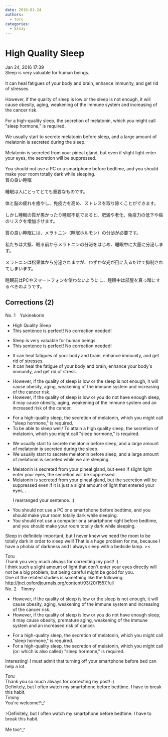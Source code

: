 ```yaml
---
date: 2016-01-24
authors:
  - toru
categories:
  - Essay
---
```


<h1 id="subject_show">High Quality Sleep</h1>
<div class="date">Jan 24, 2016 17:39</div>
<div id="post"><div id="body_show_ori">
Sleep is very valuable for human beings.<br/><br/>It can heal fatigues of your body and brain, enhance immunity, and get rid of stresses.<br/><br/>However, if the quality of sleep is low or the sleep is not enough, it will cause obesity, aging, weakening of the immune system and increasing of the cancer risk.<br/><br/>For a high-quality sleep, the secretion of melatonin, which you might call "sleep hormone," is required.<br/><br/>We usually start to secrete melatonin before sleep, and a large amount of melatonin is secreted during the sleep.<br/><br/>Melatonin is secreted from your pineal gland, but even if slight light enter your eyes, the secretion will be suppressed.<br/><br/>You should not use a PC or a smartphone before bedtime, and you should make your room totally dark while sleeping.
</div></div>

<!-- more -->

<div id="post_ja"><div id="body_show_mo">
質の良い睡眠<br/><br/>睡眠は人にとってとても重要なものです。<br/><br/>体と脳の疲れを癒やし、免疫力を高め、ストレスを取り除くことができます。<br/><br/>しかし睡眠の質が悪かったり睡眠不足であると、肥満や老化、免疫力の低下や癌のリスクを増加させます。<br/><br/>質の良い睡眠には、メラトニン（睡眠ホルモン）の分泌が必要です。<br/><br/>私たちは大抵、眠る前からメラトニンの分泌をはじめ、睡眠中に大量に分泌します。<br/><br/>メラトニンは松果体から分泌されますが、わずかな光が目に入るだけで抑制されてしまいます。<br/><br/>睡眠前はPCやスマートフォンを使わないようにし、睡眠中は部屋を真っ暗にするべきのようです。
</div></div>

## Corrections (2)
<div id="block"><div class="first_name"> No. 1　<span class="just_name">Yukinekorin</span></div><div id="block2">
<ul class="correction_field">
<li class="incorrect">High Quality Sleep</li>
<li class="corrected perfect">This sentence is perfect! No correction needed!</li>
</ul>
<ul class="correction_field">
<li class="incorrect">Sleep is very valuable for human beings.</li>
<li class="corrected perfect">This sentence is perfect! No correction needed!</li>
</ul>
<ul class="correction_field">
<li class="incorrect">It can heal fatigues of your body and brain, enhance immunity, and get rid of stresses.</li>
<li class="corrected correct">
It can heal <span class="f_blue">the fatigue </span>of your body and brain, enhance <span class="f_blue">your body's </span>immunity, and get rid of <span class="f_blue">stress</span>.
</li>
</ul>
<ul class="correction_field">
<li class="incorrect">However, if the quality of sleep is low or the sleep is not enough, it will cause obesity, aging, weakening of the immune system and increasing of the cancer risk.</li>
<li class="corrected correct">
However, if the quality of sleep is low or <span class="f_blue">you do not have enough sleep</span>, it <span class="f_blue">may cause</span> obesity, aging, weakening of the immune system and <span class="f_blue">an increased risk </span>of the cancer.
</li>
</ul>
<ul class="correction_field">
<li class="incorrect">For a high-quality sleep, the secretion of melatonin, which you might call "sleep hormone," is required.</li>
<li class="corrected correct">
<span class="f_blue">To be able to sleep well/ To attain a high quality sleep</span>, the secretion of melatonin, which you might call "sleep hormone," is required.
</li>
</ul>
<ul class="correction_field">
<li class="incorrect">We usually start to secrete melatonin before sleep, and a large amount of melatonin is secreted during the sleep.</li>
<li class="corrected correct">
We usually start to secrete melatonin before sleep, and a large amount of melatonin is secreted <span class="f_blue">while we are sleeping</span>.
</li>
</ul>
<ul class="correction_field">
<li class="incorrect">Melatonin is secreted from your pineal gland, but even if slight light enter your eyes, the secretion will be suppressed.</li>
<li class="corrected correct">
Melatonin is secreted from your pineal gland, but the secretion will be suppressed even if <span class="f_blue">it is just a slight amount of light that entered </span>your eyes, .
<p class="correction_comment">I rearranged your sentence. :)</p>
</li>
</ul>
<ul class="correction_field">
<li class="incorrect">You should not use a PC or a smartphone before bedtime, and you should make your room totally dark while sleeping.</li>
<li class="corrected correct">
You should not use a <span class="f_blue">computer </span>or a smartphone <span class="f_blue">right </span>before bedtime, and you should make your room totally dark while sleeping.
</li>
</ul>
<p class="comment_small">
 Sleep in definitely important, but I never knew we need the room to be totally dark in order to sleep well! That is a huge problem for me, because I have a phobia of darkness and I always sleep with a bedside lamp. &gt;&lt;
</p>

</div><div class="name"><span class="just_name">Toru</span><br>
Thank you very much always for correcting my post! :)<br/>I think such a slight amount of light that don't enter your eyes directly will not be a big problem, but being careful might be good for you.<br/>One of the related studies is something like the following:<br/><a href="http://jnci.oxfordjournals.org/content/93/20/1557.full" target="_blank">http://jnci.oxfordjournals.org/content/93/20/1557.full</a>
</div>
</div>
<div id="block"><div class="first_name"> No. 2　<span class="just_name">Timmy</span></div><div id="block2">
<ul class="correction_field">
<li class="incorrect">However, if the quality of sleep is low or the sleep is not enough, it will cause obesity, aging, weakening of the immune system and increasing of the cancer risk.</li>
<li class="corrected correct">
However, if the quality of sleep is low or you do not have enough sleep, it may cause obesity, <span class="f_blue">premature </span>aging, weakening of the immune system and an increased risk of cancer.
</li>
</ul>
<ul class="correction_field">
<li class="incorrect">For a high-quality sleep, the secretion of melatonin, which you might call "sleep hormone," is required.</li>
<li class="corrected correct">
For a high-quality sleep, the secretion of melatonin, which you might call (or: <span class="f_blue">which is also called</span>) "sleep hormone," is required.
</li>
</ul>
<p class="comment_small">
 Interesting! I must admit that turning off your smartphone before bed can help a lot.
</p>

</div><div class="name"><span class="just_name">Toru</span><br>
Thank you so much always for correcting my post! :)<br/>Definitely, but I often watch my smartphone before bedtime. I have to break this habit.
</div>
<div class="name"><span class="just_name">Timmy</span><br>
You're welcome!^_^<br/><br/>&gt;Definitely, but I often watch my smartphone before bedtime. I have to break this habit.<br/><br/>Me too^_^
</div>
</div>
